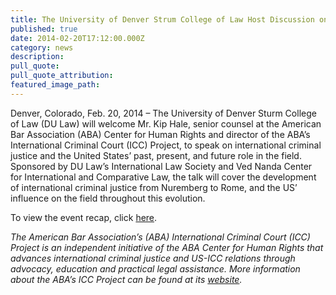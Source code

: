 ```yaml
---
title: The University of Denver Strum College of Law Host Discussion on International Criminal Justice and the United States’ Role
published: true
date: 2014-02-20T17:12:00.000Z
category: news
description:
pull_quote:
pull_quote_attribution:
featured_image_path:
---
```



Denver, Colorado, Feb. 20, 2014 – The University of Denver Sturm College of Law (DU Law) will welcome Mr. Kip Hale, senior counsel at the American Bar Association (ABA) Center for Human Rights and director of the ABA’s International Criminal Court (ICC) Project, to speak on international criminal justice and the United States’ past, present, and future role in the field. Sponsored by DU Law’s International Law Society and Ved Nanda Center for International and Comparative Law, the talk will cover the development of international criminal justice from Nuremberg to Rome, and the US’ influence on the field throughout this evolution.

To view the event recap, click [here](https://www.international-criminal-justice-today.org/events/the-international-criminal-justice-movement-past-present-future-and-where-the-us-fits-into-it-all/).

*The American Bar Association’s (ABA) International Criminal Court (ICC) Project is an independent initiative of the ABA Center for Human Rights that advances international criminal justice and US-ICC relations through advocacy, education and practical legal assistance. More information about the ABA’s ICC Project can be found at its [website](http://www.aba-icc.org/).*